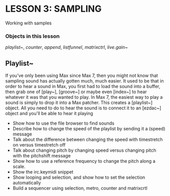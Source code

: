 # LESSON 3: SAMPLING

Working with samples

### Objects in this lesson

*playlist~*, *counter*, *append*, *listfunnel*, *matrixctrl*, *live.gain~*

## Playlist~

If you’ve only been using Max since Max 7, then you might not know that sampling sound has actually gotten much, much easier. It used to be that in order to hear a sound in Max, you first had to load the sound into a buffer, then grab one of [play~], [groove~] or maybe even [index~] to hear whatever it was that you wanted to play. In Max 7, the easiest way to play a sound is simply to drop it into a Max patcher. This creates a [playlist~] object. All you need to do to hear the sound is to connect it to an [ezdac~] object and you'll be able to hear it playing

- Show how to use the file browser to find sounds
- Describe how to change the speed of the playlist by sending it a (speed) message
- Talk about the difference between changing the speed with timestretch on versus timestretch off
- Talk about changing pitch by changing speed versus changing pitch with the pitchshift message
- Show how to use a reference frequency to change the pitch along a scale.
- Show the irc.keymidi snippet
- Show looping and selection, and show how to set the selection automatically
- Build a sequencer using selection, metro, counter and matrixcrtl
